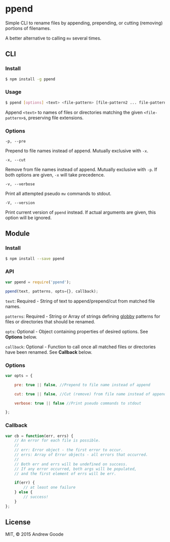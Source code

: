 # ppend

Simple CLI to rename files by appending, prepending, or cutting (removing) portions of filenames.

A better alternative to calling `mv` several times.

## CLI

### Install

```sh
$ npm install -g ppend
```

### Usage

```sh
$ ppend [options] <text> <file-pattern> [file-pattern2 ... file-patternN]
```

Append `<text>` to names of files or directories matching the given `<file-pattern>`s, preserving file extensions.

### Options

`-p, --pre`

Prepend to file names instead of append. Mutually exclusive with `-x`.

`-x, --cut`

Remove from file names instead of append. Mutually exclusive with `-p`. If both options are given, `-x` will take precedence.

`-v, --verbose`

Print all attempted pseudo `mv` commands to stdout.

`-V, --version`

Print current version of `ppend` instead. If actual arguments are given, this option will be ignored.

## Module

### Install

```sh
$ npm install --save ppend
```

### API

```js
var ppend = require('ppend');

ppend(text, patterns, opts={}, callback);
```

`text`: Required - String of text to append/prepend/cut from matched file names.

`patterns`: Required - String or Array of strings defining [globby](https://www.npmjs.com/package/globby) patterns for files or directories that should be renamed.

`opts`: Optional - Object containing properties of desired options. See **Options** below.

`callback`: Optional - Function to call once all matched files or directories have been renamed. See **Callback** below.

### Options

```js
var opts = {

	pre: true || false, //Prepend to file name instead of append

	cut: true || false, //Cut (remove) from file name instead of append

	verbose: true || false //Print pseudo commands to stdout

};
```

### Callback

```js
var cb = function(err, errs) {
	// An error for each file is possible.
	//
	// err: Error object - the first error to occur.
	// errs: Array of Error objects - all errors that occurred.
	//
	// Both err and errs will be undefined on success.
	// If any error occurred, both args will be populated,
	// and the first element of errs will be err.

	if(err) {
		// at least one failure
	} else {
		// success!
	}
};
```

## License

MIT, &copy; 2015 Andrew Goode
